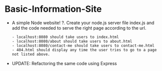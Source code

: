 # Basic-Information-Site

- A simple Node website!
  ?. Create your node.js server file index.js and add the code needed to serve the right page according to the url.

      - localhost:8080 should take users to index.html
      - localhost:8080/about should take users to about.html
      - localhost:8080/contact-me should take users to contact-me.html
      - 404.html should display any time the user tries to go to a page not listed above.

- UPDATE: Refactoring the same code using Express
